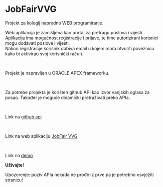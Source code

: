 # JobFairVVG
<p1>Projekt za kolegij napredno WEB programiranje.</p1>
</br>
<p>Web aplikacija je zamišljena kao portal za pretragu poslova i vijesti.</br> Aplikacija ima mogućnost registracije i prijave, te time autorizirani korisnici mogu dodavati poslove i vijesti.</br> Nakon registracije korisnik dobiva email u kojem mora otvoriti poveznicu kako bi aktivirao svoj korisnički račun.</p>
</br>
<p>Projekt je napravljen u ORACLE APEX frameworku.</p>
</br>
<p>Za potrebe projekta je korišten github API kao izvor vanjskih oglasa za posao. Također je moguće dinamički pretraživati preko APIa.</p>
</br>
<p> Link na <a href="https://jobs.github.com/api" target="_blank">github api</a></p>
</br>
<p>Link na web aplikaciju <a href="https://apex.oracle.com/pls/apex/dbp_project/r/jobfair/home" target="_blank">JobFair VVG</a></p>
</br>
<p>Link na <a href="https://www.youtube.com/watch?v=_c2RDbboUUU" target="_blank">demo</a></p>
<p><b>Uživajte!</b></p>
<p>Upozorenje: poziv APIa nekada ne prođe iz prve pa je potrebno osvježiti stranicu!</p>
